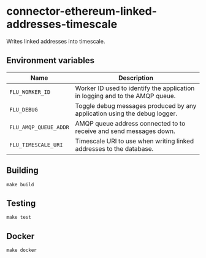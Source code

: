 
# connector-ethereum-linked-addresses-timescale

Writes linked addresses into timescale.

## Environment variables


|           Name           |                              Description
|--------------------------|------------------------------------------------------------------------------|
| `FLU_WORKER_ID`          | Worker ID used to identify the application in logging and to the AMQP queue. |
| `FLU_DEBUG`              | Toggle debug messages produced by any application using the debug logger.    |
| `FLU_AMQP_QUEUE_ADDR`    | AMQP queue address connected to to receive and send messages down.           |
| `FLU_TIMESCALE_URI`      | Timescale URI to use when writing linked addresses to the database.          |

## Building

    make build

## Testing

    make test

## Docker

    make docker
